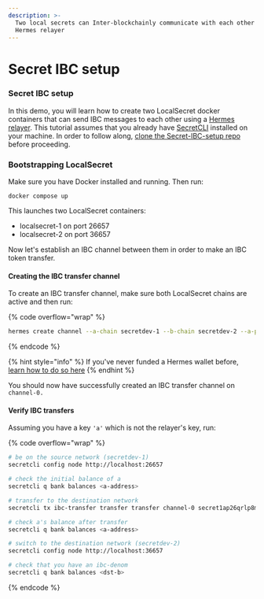 ```yaml
---
description: >-
  Two local secrets can Inter-blockchainly communicate with each other via a
  Hermes relayer
---
```


# Secret IBC setup

### Secret IBC setup

In this demo, you will learn how to create two LocalSecret docker containers that can send IBC messages to each other using a [Hermes relayer](https://hermes.informal.systems/). This tutorial assumes that you already have [SecretCLI](https://docs.scrt.network/secret-network-documentation/development/tools-and-libraries/secret-cli/install) installed on your machine. In order to follow along, [clone the Secret-IBC-setup repo](https://github.com/scrtlabs/examples/tree/master/secret-IBC-setup) before proceeding.&#x20;

### Bootstrapping LocalSecret

Make sure you have Docker installed and running. Then run:

```
docker compose up
```

This launches two LocalSecret containers:

* localsecret-1 on port 26657
* localsecret-2 on port 36657

Now let's establish an IBC channel between them in order to make an IBC token transfer.&#x20;

#### Creating the IBC transfer channel

To create an IBC transfer channel, make sure both LocalSecret chains are active and then run:&#x20;

{% code overflow="wrap" %}
```sh
hermes create channel --a-chain secretdev-1 --b-chain secretdev-2 --a-port transfer --b-port transfer --new-client-connection
```
{% endcode %}

{% hint style="info" %}
If you've never funded a Hermes wallet before, [learn how to do so here](https://github.com/scrtlabs/examples/blob/master/secret-IBC-setup/Wallets.md)
{% endhint %}

You should now have successfully created an IBC transfer channel on `channel-0.` &#x20;

#### Verify IBC transfers

Assuming you have a key `'a'` which is not the relayer's key, run:&#x20;

{% code overflow="wrap" %}
```sh
# be on the source network (secretdev-1)
secretcli config node http://localhost:26657

# check the initial balance of a
secretcli q bank balances <a-address>

# transfer to the destination network
secretcli tx ibc-transfer transfer transfer channel-0 secret1ap26qrlp8mcq2pg6r47w43l0y8zkqm8a450s03 1uscrt --from a

# check a's balance after transfer
secretcli q bank balances <a-address>

# switch to the destination network (secretdev-2)
secretcli config node http://localhost:36657

# check that you have an ibc-denom
secretcli q bank balances <dst-b>
```
{% endcode %}
